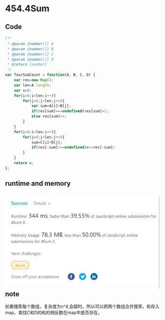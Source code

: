 454.4Sum
========
Code
----
```javascript
/**
 * @param {number[]} A
 * @param {number[]} B
 * @param {number[]} C
 * @param {number[]} D
 * @return {number}
 */
var fourSumCount = function(A, B, C, D) {
    var res=new Map();
    var len=A.length;
    var x=0;
    for(i=0;i<len;i++){
        for(j=0;j<len;j++){
            var sum=A[i]+B[j];
            if(res[sum]===undefined)res[sum]=1;
            else res[sum]++;
        }
    }
    for(i=0;i<len;i++){
        for(j=0;j<len;j++){
            sum=C[i]+D[j];
            if(res[-sum]!==undefined)x+=res[-sum];
        }
    }
    return x;
};
```
runtime and memory
------------------
![image](https://github.com/Gloria1124/leetcode/blob/master/454photo.png)
note
----
如果搜索每个数组，复杂度为n^4,会超时。所以可以把两个数组合并搜索，和存入map，查找C和D的和的相反数在map中是否存在。
